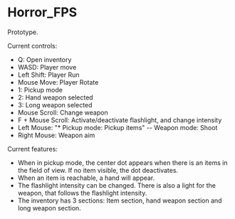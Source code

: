 # Horror_FPS

Prototype.

Current controls:

- Q: Open inventory
- WASD: Player move
- Left Shift: Player Run
- Mouse Move: Player Rotate
- 1: Pickup mode
- 2: Hand weapon selected
- 3: Long weapon selected
- Mouse Scroll: Change weapon
- F + Mouse Scroll: Activate/deactivate flashlight, and change intensity
- Left Mouse:
"* Pickup mode: Pickup items"
-- Weapon mode: Shoot
- Right Mouse: Weapon aim

Current features:

- When in pickup mode, the center dot appears when there is an items in the field of view.
  If no item visible, the dot deactivates.
- When an item is reachable, a hand will appear.
- The flashlight intensity can be changed. There is also a light for the weapon, that follows the flashlight intensity.
- The inventory has 3 sections: Item section, hand weapon section and long weapon section.

 
